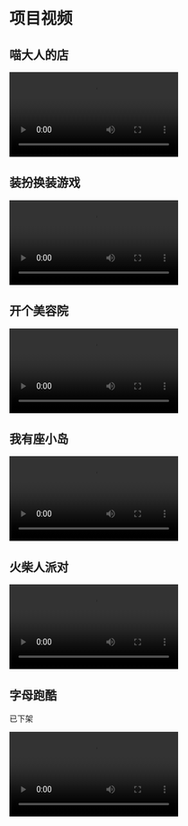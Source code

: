 # 项目视频

## 喵大人的店

<video src="https://video.spup.buzz/[SHANA]CatSnackBar.mov"></video>

## 装扮换装游戏

<video src="https://video.spup.buzz/[SHANA]FurnishUp.mov"></video>

## 开个美容院

<video src="https://video.spup.buzz/[SHANA]MyBeautyLounge.mov"></video>

## 我有座小岛

<video src="https://video.spup.buzz/[SHANA]Dreamdale.mov"></video>

## 火柴人派对

<video src="https://video.spup.buzz/[SHANA]HyperRoyale.mov"></video>

## 字母跑酷

已下架

<video src="https://video.spup.buzz/[SHANA]TypeSpin.mov"></video>